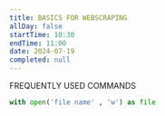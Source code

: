 ```yaml
---
title: BASICS FOR WEBSCRAPING
allDay: false
startTime: 10:30
endTime: 11:00
date: 2024-07-19
completed: null
---
```



FREQUENTLY USED COMMANDS

```PYTHON
with open('file name' , 'w') as file
```

